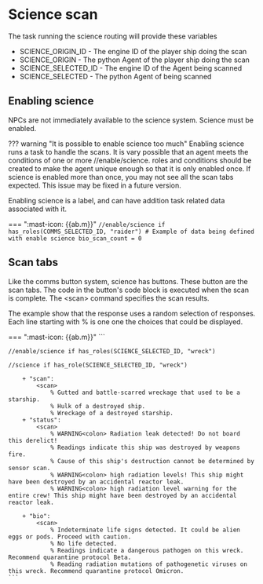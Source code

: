 

# Science scan 
The task running the science routing will provide these variables

- SCIENCE_ORIGIN_ID - The engine ID of the player ship doing the scan
- SCIENCE_ORIGIN - The python Agent of the player ship doing the scan
- SCIENCE_SELECTED_ID - The engine ID of the Agent being scanned
- SCIENCE_SELECTED - The python Agent of being scanned


## Enabling science
NPCs are not immediately available to the science system. Science must be enabled.

??? warning "It is possible to enable science too much"
    Enabling science runs a task to handle the scans. It is vary possible that an agent meets the conditions of one or more //enable/science.
    roles and conditions should be created to make the agent unique enough so that it is only enabled once.
    If science is enabled more than once, you may not see all the scan tabs expected.
    This issue may be fixed in a future version.

Enabling science is a label, and can have addition task related data associated with it.

=== ":mast-icon: {{ab.m}}"
    ```
    //enable/science if has_roles(COMMS_SELECTED_ID, "raider")
        # Example of data being defined with enable science
        bio_scan_count = 0
    ```

## Scan tabs
Like the comms button system, science has buttons. These button are the scan tabs.
The code in the button's code block is executed when the scan is complete.
The \<scan> command specifies the scan results.

The example show that the response uses a random selection of responses.
Each line starting with % is one one the choices that could be displayed.

=== ":mast-icon: {{ab.m}}"
    ```

    //enable/science if has_roles(SCIENCE_SELECTED_ID, "wreck")

    //science if has_role(SCIENCE_SELECTED_ID, "wreck")

        + "scan":
            <scan>
                % Gutted and battle-scarred wreckage that used to be a starship.
                % Hulk of a destroyed ship.
                % Wreckage of a destroyed starship. 
        + "status":
            <scan> 
                % WARNING<colon> Radiation leak detected! Do not board this derelict!
                % Readings indicate this ship was destroyed by weapons fire.
                % Cause of this ship's destruction cannot be determined by sensor scan.
                % WARNING<colon> high radiation levels! This ship might have been destroyed by an accidental reactor leak.
                % WARNING<colon> high radiation level warning for the entire crew! This ship might have been destroyed by an accidental reactor leak.

        + "bio":
            <scan>
                % Indeterminate life signs detected. It could be alien eggs or pods. Proceed with caution.
                % No life detected.
                % Readings indicate a dangerous pathogen on this wreck. Recommend quarantine protocol Beta.
                % Reading radiation mutations of pathogenetic viruses on this wreck. Recommend quarantine protocol Omicron.
    ```
